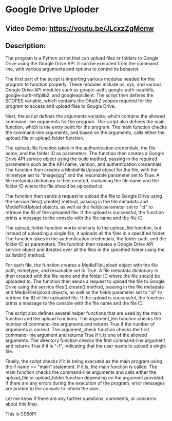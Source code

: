 # Google Drive Uploder
## Video Demo:  https://youtu.be/JLcxzZgMenw
## Description:
The program is a Python script that can upload files or folders to Google Drive using the Google Drive API. It can be executed from the command line, with
various arguments and options to control its behavior.

The first part of the script is importing various modules needed for the program to function properly. These modules include os, sys, and various Google Drive
API modules such as google-auth, google-auth-oauthlib, google-auth-httplib2, and googleapiclient. The script then defines the SCOPES variable, which contains the
OAuth2 scopes required for the program to access and upload files to Google Drive.

Next, the script defines the arguments variable, which contains the allowed command-line arguments for the program. The script also defines the main function,
which is the entry point for the program. The main function checks the command-line arguments, and based on the arguments, calls either the upload_file or
upload_folder function.

The upload_file function takes in the authentication credentials, the file name, and the folder ID as parameters. The function then creates a Google Drive API
service object using the build method, passing in the required parameters such as the API name, version, and authentication credentials. The function then
creates a MediaFileUpload object for the file, with the mimetype set to "image/jpg" and the resumable parameter set to True. A file metadata dictionary is then
created, containing the file name and the folder ID where the file should be uploaded to.

The function then sends a request to upload the file to Google Drive using the service.files().create() method, passing in the file metadata and MediaFileUpload
objects, as well as the fields parameter set to "id" to retrieve the ID of the uploaded file. If the upload is successful, the function prints a message to the
console with the file name and the file ID.

The upload_folder function works similarly to the upload_file function, but instead of uploading a single file, it uploads all the files in a specified folder.
The function takes in the authentication credentials, the folder path, and the folder ID as parameters. The function then creates a Google Drive API service
object and iterates over all the files in the specified folder using the os.listdir() method.

For each file, the function creates a MediaFileUpload object with the file path, mimetype, and resumable set to True. A file metadata dictionary is then created
with the file name and the folder ID where the file should be uploaded to. The function then sends a request to upload the file to Google Drive using the service
files().create() method, passing in the file metadata and MediaFileUpload objects, as well as the fields parameter set to "id" to retrieve the ID of the uploaded
file. If the upload is successful, the function prints a message to the console with the file name and the file ID.

The script also defines several helper functions that are used by the main function and the upload functions. The argument_len function checks the number of
command-line arguments and returns True if the number of arguments is correct. The argument_check function checks the first command-line argument and returns
True if it is one of the allowed arguments. The directory function checks the first command-line argument and returns True if it is "-f", indicating that the
user wants to upload a single file.

Finally, the script checks if it is being executed as the main program using the if name == "main" statement. If it is, the main function is called. The main
function checks the command-line arguments and calls either the upload_file or upload_folder function depending on the argument provided. If there are any errors
during the execution of the program, error messages are printed to the console to inform the user.

Let me know if there are any further questions, comments, or concerns about this final.

This is CS50P!

